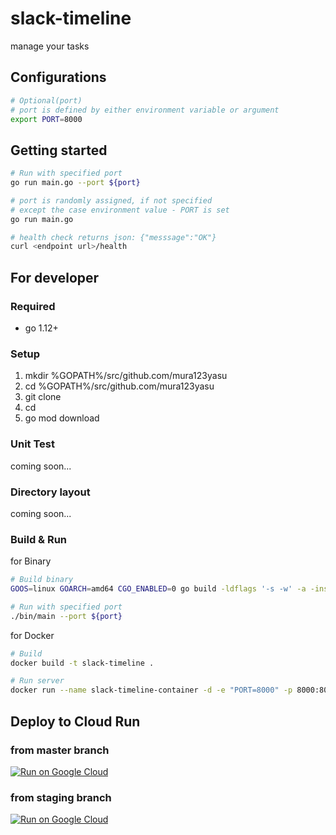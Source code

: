 # slack-timeline
manage your tasks

## Configurations

```sh
# Optional(port)
# port is defined by either environment variable or argument
export PORT=8000
```

## Getting started

```sh
# Run with specified port
go run main.go --port ${port}

# port is randomly assigned, if not specified
# except the case environment value - PORT is set
go run main.go

# health check returns json: {"messsage":"OK"}
curl <endpoint url>/health
```

## For developer

### Required

* go 1.12+

### Setup

1. mkdir %GOPATH%/src/github.com/mura123yasu
2. cd %GOPATH%/src/github.com/mura123yasu
3. git clone <this repository url>
4. cd <repository-name>
5. go mod download

### Unit Test

coming soon...

### Directory layout

coming soon...

### Build & Run

for Binary
```sh
# Build binary
GOOS=linux GOARCH=amd64 CGO_ENABLED=0 go build -ldflags '-s -w' -a -installsuffix cgo -o ./bin/main ./main.go

# Run with specified port
./bin/main --port ${port}
```

for Docker
```sh
# Build
docker build -t slack-timeline .

# Run server
docker run --name slack-timeline-container -d -e "PORT=8000" -p 8000:8000 -t slack-timeline
```

## Deploy to Cloud Run
### from master branch
[![Run on Google Cloud](https://storage.googleapis.com/cloudrun/button.svg)](https://deploy.cloud.run)

### from staging branch
[![Run on Google Cloud](https://storage.googleapis.com/cloudrun/button.svg)](https://deploy.cloud.run/?revision=staging)
